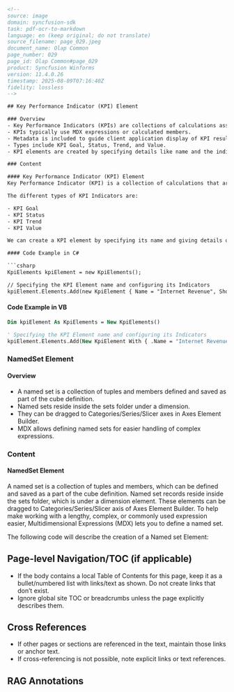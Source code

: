 ```html
<!--
source: image
domain: syncfusion-sdk
task: pdf-ocr-to-markdown
language: en (keep original; do not translate)
source_filename: page_029.jpeg
document_name: Olap Common
page_number: 029
page_id: Olap Common#page_029
product: Syncfusion Winforms
version: 11.4.0.26
timestamp: 2025-08-09T07:16:40Z
fidelity: lossless
-->

## Key Performance Indicator (KPI) Element

### Overview
- Key Performance Indicators (KPIs) are collections of calculations associated with a measure group in a cube, used to evaluate business success.
- KPIs typically use MDX expressions or calculated members.
- Metadata is included to guide client application display of KPI results.
- Types include KPI Goal, Status, Trend, and Value.
- KPI elements are created by specifying details like name and the indicators included.

### Content

#### Key Performance Indicator (KPI) Element
Key Performance Indicator (KPI) is a collection of calculations that are associated with a measure group in a cube that are used to evaluate business success. Typically, these calculations are a combination of Multidimensional Expressions (MDX) or calculated members. The KPIs also have an additional metadata that provides information about how client applications should display the results of the KPI's calculations.

The different types of KPI Indicators are:

- KPI Goal
- KPI Status
- KPI Trend
- KPI Value

We can create a KPI element by specifying its name and giving details of the indicator that are included in the element.

#### Code Example in C#

```csharp
KpiElements kpiElement = new KpiElements();

// Specifying the KPI Element name and configuring its Indicators
kpiElement.Elements.Add(new KpiElement { Name = "Internet Revenue", ShowKPIGoal = true, ShowKPIStatus = true, ShowKPIValue = true, ShowKPITrend = true });
```

#### Code Example in VB

```vb
Dim kpiElement As KpiElements = New KpiElements()

' Specifying the KPI Element name and configuring its Indicators
kpiElement.Elements.Add(New KpiElement With { .Name = "Internet Revenue", .ShowKPIGoal = True, .ShowKPIStatus = True, .ShowKPIValue = True, .ShowKPITrend = True })
```

### NamedSet Element

#### Overview
- A named set is a collection of tuples and members defined and saved as part of the cube definition.
- Named sets reside inside the sets folder under a dimension.
- They can be dragged to Categories/Series/Slicer axes in Axes Element Builder.
- MDX allows defining named sets for easier handling of complex expressions.

### Content

#### NamedSet Element
A named set is a collection of tuples and members, which can be defined and saved as a part of the cube definition. Named set records reside inside the sets folder, which is under a dimension element. These elements can be dragged to Categories/Series/Slicer axis of Axes Element Builder. To help make working with a lengthy, complex, or commonly used expression easier, Multidimensional Expressions (MDX) lets you to define a named set.

The following code will describe the creation of a Named set Element:

## Page-level Navigation/TOC (if applicable)
- If the body contains a local Table of Contents for this page, keep it as a bullet/numbered list with links/text as shown. Do not create links that don’t exist.
- Ignore global site TOC or breadcrumbs unless the page explicitly describes them.

## Cross References
- If other pages or sections are referenced in the text, maintain those links or anchor text.
- If cross-referencing is not possible, note explicit links or text references.

## RAG Annotations
<!-- tags: [syncfusion, olap, namedset, kpi, mdx, cubes, winforms, 11.4.0.26] keywords: [key performance indicators, named set, multidimensional expressions, cube, kpi goal, kpi status, kpi trend, kpi value, axes element builder] -->
```